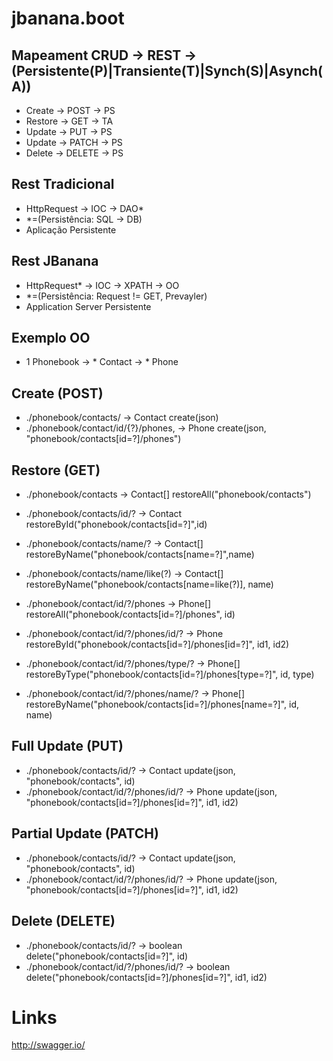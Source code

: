 # jbanana.boot

## Mapeament CRUD -> REST -> (Persistente(P)|Transiente(T)|Synch(S)|Asynch(A))
* Create  -> POST     -> PS
* Restore -> GET      -> TA
* Update  -> PUT      -> PS
* Update  -> PATCH    -> PS
* Delete  -> DELETE   -> PS

## Rest Tradicional
* HttpRequest -> IOC -> DAO* 
* *=(Persistência: SQL -> DB)
* Aplicação Persistente

## Rest JBanana
* HttpRequest* -> IOC -> XPATH -> OO 
* *=(Persistência: Request != GET, Prevayler)
* Application Server Persistente

## Exemplo OO
* 1 Phonebook -> * Contact -> * Phone

Create (POST)
--------------
* ./phonebook/contacts/               -> Contact create(json)
* ./phonebook/contact/id/{?}/phones,  -> Phone create(json, "phonebook/contacts[id=?]/phones")

Restore (GET)
--------------
* ./phonebook/contacts                -> Contact[] restoreAll("phonebook/contacts")
* ./phonebook/contacts/id/?           -> Contact restoreById("phonebook/contacts[id=?]",id)
* ./phonebook/contacts/name/?         -> Contact[] restoreByName("phonebook/contacts[name=?]",name)
* ./phonebook/contacts/name/like(?)   -> Contact[] restoreByName("phonebook/contacts[name=like(?)], name)

* ./phonebook/contact/id/?/phones               -> Phone[] restoreAll("phonebook/contacts[id=?]/phones", id)
* ./phonebook/contact/id/?/phones/id/?          -> Phone restoreById("phonebook/contacts[id=?]/phones[id=?]", id1, id2) 
* ./phonebook/contact/id/?/phones/type/?        -> Phone[] restoreByType("phonebook/contacts[id=?]/phones[type=?]", id, type)
* ./phonebook/contact/id/?/phones/name/?        -> Phone[] restoreByName("phonebook/contacts[id=?]/phones[name=?]", id, name)

Full Update (PUT)
--------------
* ./phonebook/contacts/id/?              -> Contact update(json, "phonebook/contacts", id)
* ./phonebook/contact/id/?/phones/id/?   -> Phone update(json, "phonebook/contacts[id=?]/phones[id=?]", id1, id2)

Partial Update (PATCH)
--------------
* ./phonebook/contacts/id/?              -> Contact update(json, "phonebook/contacts", id)
* ./phonebook/contact/id/?/phones/id/?   -> Phone update(json, "phonebook/contacts[id=?]/phones[id=?]", id1, id2)

Delete (DELETE)
----------------
* ./phonebook/contacts/id/?             -> boolean delete("phonebook/contacts[id=?]", id)
* ./phonebook/contact/id/?/phones/id/?  -> boolean delete("phonebook/contacts[id=?]/phones[id=?]", id1, id2)

# Links
http://swagger.io/
